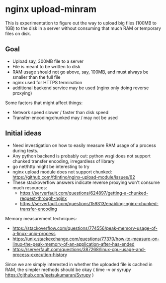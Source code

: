 # nginx upload-minram

This is experimentation to figure out the way to upload big files (100MB to 1GB) to the disk in a server without consuming that much RAM or temporary files on disk.

## Goal
- Upload say, 300MB file to a server
- File is meant to be written to disk
- RAM usage should not go above, say, 100MB, and must always be smaller than the full file
- nginx used for HTTPS termination
- additional backend service may be used (nginx only doing reverse proxying)

Some factors that might affect things:

- Network speed slower / faster than disk speed
- Transfer-encoding:chunked may / may not be used

## Initial ideas
- Need investigation on how to easily measure RAM usage of a process during tests.
- Any python backend is probably out: python wsgi does not support chunked transfer encoding, irregardless of library
- go net/http might be interesting to try
- nginx upload module does not support chunked: https://github.com/fdintino/nginx-upload-module/issues/62
- These stackoverflow answers indicate reverse proxying won't consume much resources:
    - https://serverfault.com/questions/624897/getting-a-chunked-request-through-nginx
    - https://serverfault.com/questions/159313/enabling-nginx-chunked-transfer-encoding

Memory measurement techniques:
- https://stackoverflow.com/questions/774556/peak-memory-usage-of-a-linux-unix-process
- https://unix.stackexchange.com/questions/77370/how-to-measure-on-linux-the-peak-memory-of-an-application-after-has-ended
- https://serverfault.com/questions/387268/linux-cpu-usage-and-process-execution-history

Since we are simply interested in whether the uploaded file is cached in RAM, the simpler methods should be okay ( time -v or syrupy  https://github.com/jeetsukumaran/Syrupy )
